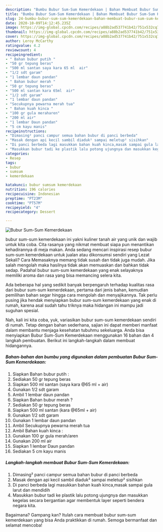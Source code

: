 ```yaml
---
description: "Bumbu Bubur Sum-Sum Kemerdekaan | Bahan Membuat Bubur Sum-Sum Kemerdekaan Yang Bisa Manjain Lidah"
title: "Bumbu Bubur Sum-Sum Kemerdekaan | Bahan Membuat Bubur Sum-Sum Kemerdekaan Yang Bisa Manjain Lidah"
slug: 24-bumbu-bubur-sum-sum-kemerdekaan-bahan-membuat-bubur-sum-sum-kemerdekaan-yang-bisa-manjain-lidah
date: 2020-10-09T14:12:45.235Z
image: https://img-global.cpcdn.com/recipes/a88b2ad537741b42/751x532cq70/bubur-sum-sum-kemerdekaan-foto-resep-utama.jpg
thumbnail: https://img-global.cpcdn.com/recipes/a88b2ad537741b42/751x532cq70/bubur-sum-sum-kemerdekaan-foto-resep-utama.jpg
cover: https://img-global.cpcdn.com/recipes/a88b2ad537741b42/751x532cq70/bubur-sum-sum-kemerdekaan-foto-resep-utama.jpg
author: Leroy McCarthy
ratingvalue: 4.2
reviewcount: 4
recipeingredient:
- " Bahan bubur putih "
- "50 gr tepung beras"
- "500 ml santan saya kara 65 ml  air"
- "1/2 sdt garam"
- "1 lembar daun pandan"
- " Bahan bubur merah "
- "50 gr tepung beras"
- "500 ml santan kara 65ml  air"
- "1/2 sdt garam"
- "1 lembar daun pandan"
- "Secukupnya pewarna merah tua"
- " Bahan kuah kinca "
- "100 gr gula meraharen"
- "200 ml air"
- "1 lembar Daun pandan"
- "5 cm kayu manis"
recipeinstructions:
- "Dimasing² panci campur semua bahan bubur di panci berbeda"
- "Masak dengan api kecil sambil diaduk² sampai meletup² sisihkan"
- "Di panci berbeda lagi masukkan bahan kuah kinca,masak sampai gula larut dan mendidih"
- "Masukkan bubur tadi ke plastik lalu potong ujungnya dan masukkan kegelas secara bergantian agar membentuk layer seperti bendera negara kita."
categories:
- Resep
tags:
- bubur
- sumsum
- kemerdekaan

katakunci: bubur sumsum kemerdekaan 
nutrition: 196 calories
recipecuisine: Indonesian
preptime: "PT23M"
cooktime: "PT57M"
recipeyield: "4"
recipecategory: Dessert

---
```



![Bubur Sum-Sum Kemerdekaan](https://img-global.cpcdn.com/recipes/a88b2ad537741b42/751x532cq70/bubur-sum-sum-kemerdekaan-foto-resep-utama.jpg)


bubur sum-sum kemerdekaan ini yakni kuliner tanah air yang unik dan wajib untuk kita coba. Cita rasanya yang nikmat membuat siapa pun menantikan kehadirannya di meja makan.
Anda sedang mencari inspirasi resep bubur sum-sum kemerdekaan untuk jualan atau dikonsumsi sendiri yang Lezat Sekali? Cara Memasaknya memang tidak susah dan tidak juga mudah. Jika salah mengolah maka hasilnya tidak akan memuaskan dan bahkan tidak sedap. Padahal bubur sum-sum kemerdekaan yang enak selayaknya memiliki aroma dan rasa yang bisa memancing selera kita.



Ada beberapa hal yang sedikit banyak berpengaruh terhadap kualitas rasa dari bubur sum-sum kemerdekaan, pertama dari jenis bahan, kemudian pemilihan bahan segar hingga cara mengolah dan menyajikannya. Tak perlu pusing jika hendak menyiapkan bubur sum-sum kemerdekaan yang enak di rumah, karena asal sudah tahu triknya maka hidangan ini mampu jadi suguhan spesial.


Nah, kali ini kita coba, yuk, variasikan bubur sum-sum kemerdekaan sendiri di rumah. Tetap dengan bahan sederhana, sajian ini dapat memberi manfaat dalam membantu menjaga kesehatan tubuhmu sekeluarga. Anda bisa menyiapkan Bubur Sum-Sum Kemerdekaan menggunakan 16 bahan dan 4 langkah pembuatan. Berikut ini langkah-langkah dalam membuat hidangannya.

<!--inarticleads1-->

##### Bahan-bahan dan bumbu yang digunakan dalam pembuatan Bubur Sum-Sum Kemerdekaan:

1. Siapkan  Bahan bubur putih :
1. Sediakan 50 gr tepung beras
1. Siapkan 500 ml santan (saya kara @65 ml + air)
1. Gunakan 1/2 sdt garam
1. Ambil 1 lembar daun pandan
1. Siapkan  Bahan bubur merah ?
1. Sediakan 50 gr tepung beras
1. Siapkan 500 ml santan (kara @65ml + air)
1. Gunakan 1/2 sdt garam
1. Gunakan 1 lembar daun pandan
1. Ambil Secukupnya pewarna merah tua
1. Ambil  Bahan kuah kinca :
1. Gunakan 100 gr gula merah/aren
1. Gunakan 200 ml air
1. Siapkan 1 lembar Daun pandan
1. Sediakan 5 cm kayu manis




<!--inarticleads2-->

##### Langkah-langkah membuat Bubur Sum-Sum Kemerdekaan:

1. Dimasing² panci campur semua bahan bubur di panci berbeda
1. Masak dengan api kecil sambil diaduk² sampai meletup² sisihkan
1. Di panci berbeda lagi masukkan bahan kuah kinca,masak sampai gula larut dan mendidih
1. Masukkan bubur tadi ke plastik lalu potong ujungnya dan masukkan kegelas secara bergantian agar membentuk layer seperti bendera negara kita.




Bagaimana? Gampang kan? Itulah cara membuat bubur sum-sum kemerdekaan yang bisa Anda praktikkan di rumah. Semoga bermanfaat dan selamat mencoba!
